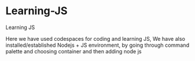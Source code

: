 # Learning-JS
Learning JS 

Here we have used codespaces for coding and learning JS, We have also installed/established Nodejs + JS environment, by going through command palette and choosing container and then adding node js